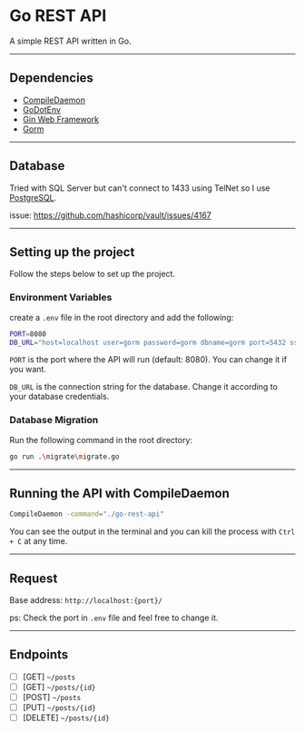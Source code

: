 # Go REST API

A simple REST API written in Go.

---

## Dependencies

- [CompileDaemon](https://github.com/githubnemo/CompileDaemon)
- [GoDotEnv](https://github.com/joho/godotenv)
- [Gin Web Framework](https://gin-gonic.com/)
- [Gorm](https://gorm.io/)

---

## Database

Tried with SQL Server but can't connect to 1433 using TelNet so I use [PostgreSQL](https://www.elephantsql.com/).

issue: <https://github.com/hashicorp/vault/issues/4167>

---

## Setting up the project

Follow the steps below to set up the project.

### Environment Variables

create a `.env` file in the root directory and add the following:

```sh
PORT=8080
DB_URL="host=localhost user=gorm password=gorm dbname=gorm port=5432 sslmode=disable"
```

`PORT` is the port where the API will run (default: 8080). You can change it if you want.

`DB_URL` is the connection string for the database. Change it according to your database credentials.

### Database Migration

Run the following command in the root directory:

```sh
go run .\migrate\migrate.go
```

---

## Running the API with CompileDaemon

```sh
CompileDaemon -command="./go-rest-api"
```

You can see the output in the terminal and you can kill the process with `Ctrl + C` at any time.

---

## Request

Base address: `http://localhost:{port}/`

ps: Check the port in `.env` file and feel free to change it.

---

## Endpoints

- [ ] [GET] `~/posts`
- [ ] [GET] `~/posts/{id}`
- [ ] [POST] `~/posts`
- [ ] [PUT] `~/posts/{id}`
- [ ] [DELETE] `~/posts/{id}`
